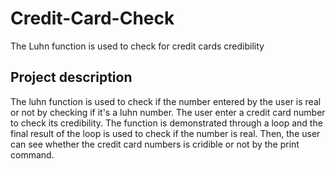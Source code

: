 # Credit-Card-Check
The Luhn function is used to check for credit cards credibility

## Project description
The luhn function is used to check if the number entered by the user is real or not by checking if it's a luhn number. The user enter a credit card number to check its 
credibility. The function is demonstrated through a loop and the final result of the loop is used to check if the number is real. Then, the user can see whether the 
credit card numbers is cridible or not by the print command.
